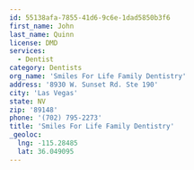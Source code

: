 ```yaml
---
id: 55138afa-7855-41d6-9c6e-1dad5850b3f6
first_name: John
last_name: Quinn
license: DMD
services:
  - Dentist
category: Dentists
org_name: 'Smiles For Life Family Dentistry'
address: '8930 W. Sunset Rd. Ste 190'
city: 'Las Vegas'
state: NV
zip: '89148'
phone: '(702) 795-2273'
title: 'Smiles For Life Family Dentistry'
_geoloc:
  lng: -115.28485
  lat: 36.049095
---
```

